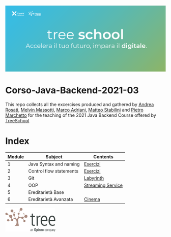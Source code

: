 ![TreeSchool](./assets/treeschool_header.png)

# Corso-Java-Backend-2021-03

This repo collects all the excercises produced and gathered by [Andrea Rosati](https://github.com/Jaeger87), [Melvin Massotti](https://github.com/melvinm99), [Marco Adriani](https://github.com/MrSosu), [Matteo Stabilini](https://github.com/mstab20) and [Pietro Marchetto](https://github.com/pimarchetto) for the teaching of the 2021 Java Backend Course offered by [TreeSchool](https://tree.it/school/)


# Index

| Module | Subject | Contents                                                                                      |
|--------|---------|-------------------------------------------------------------------------------------------|
| 1      | Java Syntax and naming   | [Esercizi](https://github.com/Backend-Developer-School-Tree/Corso-Java-backend-2021-03/tree/main/module_01) |
| 2      | Control flow statements  | [Esercizi](https://github.com/Backend-Developer-School-Tree/Corso-Java-backend-2021-03/tree/main/module_02)|
| 3      | Git  | [Labyrinth](https://github.com/Backend-Developer-School-Tree/Corso-Java-backend-2021-03/tree/main/module_03)|
| 4      | OOP  | [Streaming Service](https://github.com/Backend-Developer-School-Tree/Corso-Java-backend-2021-03/tree/main/module_04/StreamingService)|
| 5      | Ereditarietà Base  | |
| 6      | Ereditarietà Avanzata  | [Cinema](https://github.com/Backend-Developer-School-Tree/Corso-Java-backend-2021-03/tree/main/module_06/Cinema%20(esercizio%20guidato)/src)|

<img src="assets/treelogo.png" height="75">
